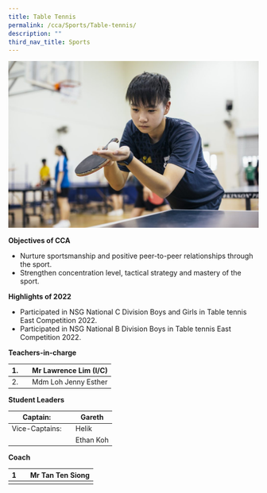 ```yaml
---
title: Table Tennis
permalink: /cca/Sports/Table-tennis/
description: ""
third_nav_title: Sports
---
```

![](/images/4-1-1024x683.jpg)

**Objectives of CCA**

*   Nurture sportsmanship and positive peer-to-peer relationships through the sport.
*   Strengthen concentration level, tactical strategy and mastery of the sport.

**Highlights of 2022**

*   Participated in NSG National C Division Boys and Girls in Table tennis East Competition 2022.
*   Participated in NSG National B Division Boys in Table tennis East Competition 2022.

**Teachers-in-charge**

| 1. |  | Mr Lawrence Lim (I/C)  |
| -------- | -------- | -------- |
| 2.     |      | Mdm Loh Jenny Esther    |



**Student Leaders**

| Captain: |  | Gareth |
| -------- | -------- | -------- |
| Vice-Captains:    |      | Helik     |
|    |      | Ethan Koh     |



**Coach**


| 1 |  | Mr Tan Ten Siong |
| -------- | -------- | -------- |
|     |      |     |